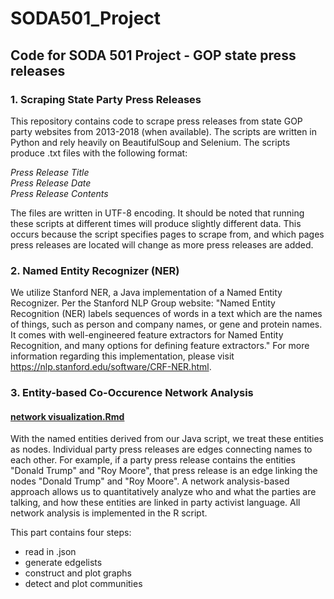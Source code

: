 # SODA501_Project
## Code for SODA 501 Project - GOP state press releases

### 1. Scraping State Party Press Releases

This repository contains code to scrape press releases from state GOP party websites from 2013-2018 (when available). The scripts are written in Python and rely heavily on BeautifulSoup and Selenium. The scripts produce .txt files with the following format:
<br />

  *Press Release Title* <br />
  *Press Release Date*  <br />
  *Press Release Contents*
 <br />
 
 The files are written in UTF-8 encoding. It should be noted that running these scripts at different times will produce slightly different data. This occurs because the script specifies pages to scrape from, and which pages press releases are located will change as more press releases are added.
 
 
 ### 2. Named Entity Recognizer (NER)
 
 We utilize Stanford NER, a Java implementation of a Named Entity Recognizer. Per the Stanford NLP Group website: "Named Entity Recognition (NER) labels sequences of words in a text which are the names of things, such as person and company names, or gene and protein names. It comes with well-engineered feature extractors for Named Entity Recognition, and many options for defining feature extractors." For more information regarding this implementation, please visit https://nlp.stanford.edu/software/CRF-NER.html.
 
 
 ### 3. Entity-based Co-Occurence Network Analysis
 #### [network visualization.Rmd](https://github.com/stevenjmorgan/SODA501_Project/blob/master/Network/network_visualization.Rmd)

 
 With the named entities derived from our Java script, we treat these entities as nodes. Individual party press releases are edges connecting names to each other. For example, if a party press release contains the entities "Donald Trump" and "Roy Moore", that press release is an edge linking the nodes "Donald Trump" and "Roy Moore". A network analysis-based approach allows us to quantitatively analyze who and what the parties are talking, and how these entities are linked in party activist language. All network analysis is implemented in the R script.

This part contains four steps:
 * read in .json
 * generate edgelists
 * construct and plot graphs
 * detect and plot communities
